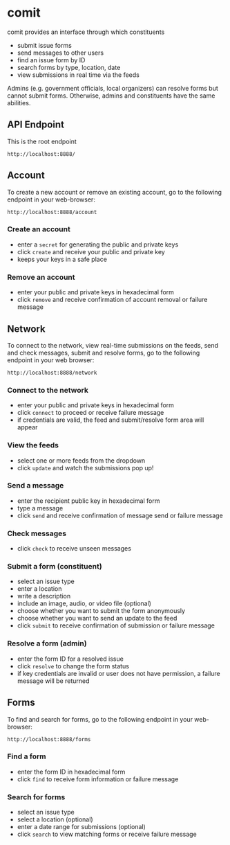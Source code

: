 # comit

comit provides an interface through which constituents
	
- submit issue forms
- send messages to other users
- find an issue form by ID 
- search forms by type, location, date
- view submissions in real time via the feeds

Admins (e.g. government officials, local organizers) can resolve forms but cannot submit forms. Otherwise, admins and constituents have the same abilities.  


## API Endpoint

This is the root endpoint

`http://localhost:8888/`

## Account 

To create a new account or remove an existing account, go to the following endpoint in your web-browser:

`http://localhost:8888/account`

### Create an account 
- enter a `secret` for generating the public and private keys
- click `create` and receive your public and private key
- keeps your keys in a safe place

### Remove an account 
- enter your public and private keys in hexadecimal form
- click `remove` and receive confirmation of account removal or failure message 

## Network 

To connect to the network, view real-time submissions on the feeds, send and check messages, submit and resolve forms, go to the following endpoint in your web browser:

`http://localhost:8888/network`

### Connect to the network 
- enter your public and private keys in hexadecimal form
- click `connect` to proceed or receive failure message
- if credentials are valid, the feed and submit/resolve form area will appear

### View the feeds
- select one or more feeds from the dropdown
- click `update` and watch the submissions pop up!

### Send a message 
- enter the recipient public key in hexadecimal form
- type a message 
- click `send` and receive confirmation of message send or failure message

### Check messages
- click `check` to receive unseen messages

### Submit a form (constituent)
- select an issue type 
- enter a location
- write a description 
- include an image, audio, or video file (optional)
- choose whether you want to submit the form anonymously
- choose whether you want to send an update to the feed
- click `submit` to receive confirmation of submission or failure message

### Resolve a form (admin)
- enter the form ID for a resolved issue
- click `resolve` to change the form status
- if key credentials are invalid or user does not have permission, a failure message will be returned 

## Forms 

To find and search for forms, go to the following endpoint in your web-browser:

`http://localhost:8888/forms` 

### Find a form 
- enter the form ID in hexadecimal form 
- click `find` to receive form information or failure message 

### Search for forms 
- select an issue type 
- select a location (optional)
- enter a date range for submissions (optional)
- click `search` to view matching forms or receive failure message
 




